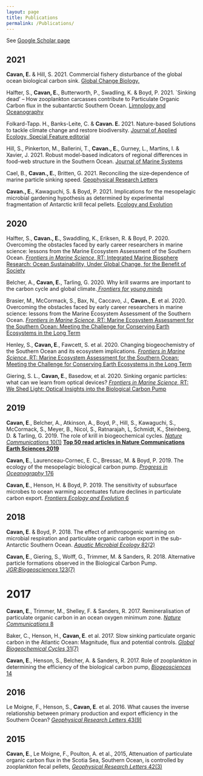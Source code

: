 ```yaml
---
layout: page
title: Publications
permalink: /Publications/
---
```


See [Google Scholar page](https://scholar.google.com/citations?user=q2ufJ5IAAAAJ&hl=en)

## 2021
**Cavan, E.** & Hill, S. 2021. Commercial fishery disturbance of the global ocean biological carbon sink. [Global Change Biology.](https://onlinelibrary.wiley.com/doi/full/10.1111/gcb.16019)

Halfter, S., **Cavan, E.**, Butterworth, P., Swadling, K. & Boyd, P. 2021. `Sinking dead’ – How     zooplankton carcasses contribute to Particulate Organic Carbon flux in the subantarctic Southern Ocean. [Limnology and Oceanography](https://aslopubs.onlinelibrary.wiley.com/doi/full/10.1002/lno.11971)

Folkard-Tapp. H., Banks-Leite, C. & **Cavan. E.** 2021. Nature-based Solutions to tackle climate     change and restore biodiversity. [Journal of Applied Ecology, Special Feature editorial](https://besjournals.onlinelibrary.wiley.com/doi/full/10.1111/1365-2664.14059)

Hill, S., Pinkerton, M., Ballerini, T., **Cavan., E.**, Gurney, L., Martins, I. & Xavier, J. 2021. Robust model-based indicators of regional differences in food-web structure in the Southern Ocean. [Journal of Marine Systems](https://www.sciencedirect.com/science/article/pii/S0924796321000543)

Cael, B., **Cavan., E.**, Britten, G. 2021. Reconciling the size‐dependence of marine particle sinking speed. [Geophysical Research Letters](https://agupubs.onlinelibrary.wiley.com/doi/full/10.1029/2020GL091771)

**Cavan., E.**, Kawaguchi, S. & Boyd, P. 2021. Implications for the mesopelagic microbial gardening hypothesis as determined by experimental fragmentation of Antarctic krill fecal pellets. [Ecology and Evolution](https://onlinelibrary.wiley.com/doi/full/10.1002/ece3.7119)


## 2020

Halfter, S., **Cavan., E.**, Swaddling, K., Eriksen, R. & Boyd, P.  2020. Overcoming the obstacles faced by early career researchers in marine science: lessons from the Marine Ecosystem Assessment of the Southern Ocean. [_Frontiers in Marine Science_, RT: Integrated Marine Biosphere Research: Ocean Sustainability, Under Global Change, for the Benefit of Society](https://www.frontiersin.org/articles/10.3389/fmars.2020.567917/abstract)  

Belcher, A., **Cavan, E.**, Tarling, G. 2020. Why krill swarms are important to the carbon cycle and global climate.[ _Frontiers for young minds_](https://kids.frontiersin.org/article/10.3389/frym.2020.518995)

Brasier, M., McCormack, S., Bax, N., Caccavo, J., **Cavan., E**. et al. 2020. Overcoming the obstacles faced by early career researchers in marine science: lessons from the Marine Ecosystem Assessment of the Southern Ocean. [_Frontiers in Marine Science_, RT: Marine Ecosystem Assessment for the Southern Ocean: Meeting the Challenge for Conserving Earth Ecosystems in the Long Term](https://www.frontiersin.org/articles/10.3389/fmars.2020.00692/full)  

Henley, S., **Cavan, E**., Fawcett, S. et al. 2020. Changing biogeochemistry of the Southern Ocean and its ecosystem implications. [_Frontiers in Marine Science_, RT: Marine Ecosystem Assessment for the Southern Ocean: Meeting the Challenge for Conserving Earth Ecosystems in the Long Term](https://www.frontiersin.org/articles/10.3389/fmars.2020.00581/abstract)

Giering, S. L., **Cavan, E**., Basedow, et al. 2020. Sinking organic particles: what can we learn from optical devices? [_Frontiers in Marine Science_, RT: We Shed Light: Optical Insights into the     Biological Carbon Pump](https://www.frontiersin.org/articles/10.3389/fmars.2019.00834/full)  


## 2019 

**Cavan, E**., Belcher, A., Atkinson, A., Boyd, P., Hill, S., Kawaguchi, S., McCormack, S., Meyer, B., Nicol, S., Ratnarajah, L, Schmidt, K., Steinberg, D. & Tarling, G. 2019. The role of krill in biogeochemical cycles. [_Nature Communications_ 10(1)](https://www.nature.com/articles/s41467-019-12668-7) [**Top 50 read articles in Nature Communications Earth Sciences 2019**](https://www.nature.com/collections/jbfeiegiec)

**Cavan, E**., Laurenceau-Cornec, E. C., Bressac, M. & Boyd, P.  2019. The ecology of the     mesopelagic biological carbon pump. [_Progress in Oceanography_ 176](https://www.sciencedirect.com/science/article/abs/pii/S0079661119300370)

**Cavan, E**., Henson, H. & Boyd, P. 2019. The sensitivity of subsurface microbes to ocean warming     accentuates future declines in particulate carbon export. [_Frontiers Ecology and Evolution_ 6](https://www.frontiersin.org/articles/10.3389/fevo.2018.00230/full)

## 2018

**Cavan, E**. & Boyd, P. 2018. The effect of anthropogenic warming on microbial respiration and     particulate organic carbon export in the sub-Antarctic Southern Ocean. [_Aquatic Microbial     Ecology_ 82(2)](https://www.int-res.com/abstracts/ame/v82/n2/p111-127/)

**Cavan, E**., Giering, S., Wolff, G., Trimmer, M. & Sanders, R. 2018. Alternative particle formations     observed in the Biological Carbon Pump. [_JGR:Biogeosciences_ 123(7)](https://agupubs.onlinelibrary.wiley.com/doi/full/10.1029/2018JG004392)

# 2017

**Cavan, E**., Trimmer, M., Shelley, F. & Sanders, R. 2017. Remineralisation of particulate     organic carbon in an ocean oxygen minimum zone. [_Nature Communications_ 8](https://www.nature.com/articles/ncomms14847)

Baker, C., Henson, H., **Cavan, E**. et al. 2017. Slow sinking particulate organic carbon in the Atlantic   Ocean: Magnitude, flux and potential controls. [_Global Biogeochemical Cycles_ 31(7)](https://agupubs.onlinelibrary.wiley.com/doi/full/10.1002/2017GB005638)

**Cavan, E**., Henson, S., Belcher, A. & Sanders, R. 2017. Role of zooplankton in determining the     efficiency of the biological carbon pump, [_Biogeosciences_ 14](https://www.biogeosciences.net/14/177/2017/)

## 2016

Le Moigne, F., Henson, S., **Cavan, E**. et al. 2016. What causes the inverse relationship between  primary production and export efficiency in the Southern Ocean? [_Geophysical Research Letters_ 43(9)](https://agupubs.onlinelibrary.wiley.com/doi/full/10.1002/2016GL068480)

## 2015

**Cavan, E**., Le Moigne, F., Poulton, A. et al., 2015, Attenuation of particulate organic carbon flux in the Scotia Sea, Southern Ocean, is controlled by zooplankton fecal pellets, [_Geophysical Research Letters_ 42(3)](https://agupubs.onlinelibrary.wiley.com/doi/full/10.1002/2014GL062744)


